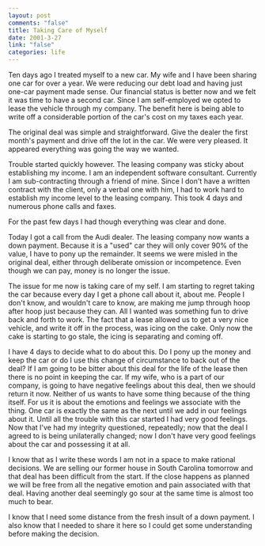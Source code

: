 ```yaml
--- 
layout: post
comments: "false"
title: Taking Care of Myself
date: 2001-3-27
link: "false"
categories: life
---
```

Ten days ago I treated myself to a new car. My wife and I have been sharing one car for over a year. We were          reducing our debt load and having just one-car payment made sense. Our financial status is better now and          we felt it was time to have a second car. Since I am self-employed we opted to lease the vehicle through          my company. The benefit here is being able to write off a considerable portion of the car's cost on my taxes          each year.

The original deal was simple and straightforward. Give the dealer the first month's payment and drive off          the lot in the car. We were very pleased. It appeared everything was going the way we wanted.

Trouble started quickly however. The leasing company was sticky about establishing my income. I am an          independent software consultant. Currently I am sub-contracting through a friend of mine. Since I don't          have a written contract with the client, only a verbal one with him, I had to work hard to establish my          income level to the leasing company. This took 4 days and numerous phone calls and faxes.

For the past few days I had though everything was clear and done.

Today I got a call from the Audi dealer. The leasing company now wants a down payment. Because it is a          "used" car they will only cover 90% of the value, I have to pony up the remainder. It seems we were          misled in the original deal, either through deliberate omission or incompetence. Even though we can pay, money          is no longer the issue.

The issue for me now is taking care of my self. I am starting to regret taking the car because every          day I get a phone call about it, about me. People I don't know, and wouldn't care to know, are making me          jump through hoop after hoop just because they can. All I wanted was something fun to drive back and          forth to work. The fact that a lease allowed us to get a very nice vehicle, and write it off in the process,          was icing on the cake. Only now the cake is starting to go stale, the icing is separating and coming off.

I have 4 days to decide what to do about this. Do I pony up the money and keep the car or do I use this          change of circumstance to back out of the deal? If I am going to be bitter about this deal for the life          of the lease then there is no point in keeping the car. If my wife, who is a part of our company, is going to          have negative feelings about this deal, then we should return it now. Neither of us wants to have some          thing because of the thing itself. For us it is about the emotions and feelings we associate with the thing. One          car is exactly the same as the next until we add in our feelings about it. Until all the trouble with          this car started I had very good feelings. Now that I've had my integrity questioned, repeatedly; now that          the deal I agreed to is being unilaterally changed; now I don't have very good feelings about the car          and possessing it at all.

I know that as I write these words I am not in a space to make rational decisions. We are selling          our former house in South Carolina tomorrow and that deal has been difficult from the start. If the close          happens as planned we will be free from all the negative emotion and pain associated with that deal. Having          another deal seemingly go sour at the same time is almost too much to bear.

I know that I need some distance from the fresh insult of a down payment. I also know that I needed to          share it here so I could get some understanding before making the decision.
